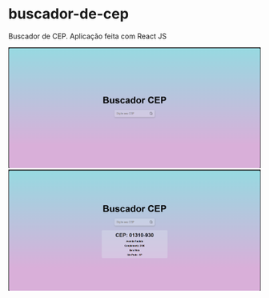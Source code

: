 # buscador-de-cep
 Buscador de CEP. Aplicação feita com React JS
 
![ ](buscador/Screenshot_2.png)
![ ](buscador/Screenshot_1.png)
  


